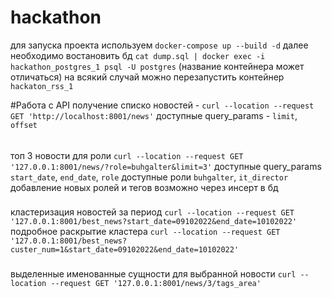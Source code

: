 # hackathon
для запуска проекта используем `docker-compose up --build -d`
далее необходимо востановить бд 
`cat dump.sql | docker exec -i hackathon_postgres_1 psql -U postgres` 
(название контейнера может отличаться)
на всякий случай можно перезапустить контейнер `hackaton_rss_1`

#Работа с API
получение списко новостей - `curl --location --request GET 'http://localhost:8001/news'`
доступные query_params - `limit`, `offset`
######
топ 3 новости для роли `curl --location --request GET '127.0.0.1:8001/news/?role=buhgalter&limit=3'`
доступные query_params `start_date`, `end_date`, `role`
доступные роли `buhgalter`, `it_director`
добавление новых ролей и тегов возможно через инсерт в бд
###
кластеризация новостей за период `curl --location --request GET '127.0.0.1:8001/best_news?start_date=09102022&end_date=10102022'`
подробное раскрытие кластера `curl --location --request GET '127.0.0.1:8001/best_news?custer_num=1&start_date=09102022&end_date=10102022'`
###
выделенные именованные сущности для выбранной новости `curl --location --request GET '127.0.0.1:8001/news/3/tags_area'`

